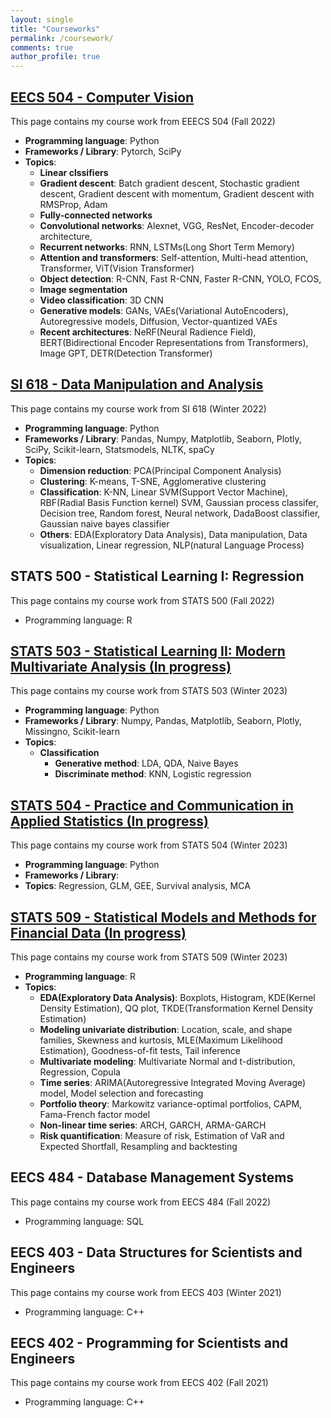 ```yaml
---
layout: single
title: "Courseworks"
permalink: /coursework/
comments: true
author_profile: true
---
```


## [EECS 504 - Computer Vision](https://junwoo-data.github.io/coursework/EECS504/)

This page contains my course work from EEECS 504 (Fall 2022)

- **Programming language**: Python
- **Frameworks / Library**: Pytorch, SciPy
- **Topics**:
    - **Linear clssifiers**
    - **Gradient descent**: Batch gradient descent, Stochastic gradient descent, Gradient descent with momentum, Gradient descent with RMSProp, Adam
    - **Fully-connected networks**
    - **Convolutional networks**: Alexnet, VGG, ResNet, Encoder-decoder architecture,
    - **Recurrent networks**: RNN, LSTMs(Long Short Term Memory)
    - **Attention and transformers**: Self-attention, Multi-head attention, Transformer, ViT(Vision Transformer)
    - **Object detection**: R-CNN, Fast R-CNN, Faster R-CNN, YOLO, FCOS,
    - **Image segmentation**
    - **Video classification**: 3D CNN
    - **Generative models**: GANs, VAEs(Variational AutoEncoders), Autoregressive models, Diffusion, Vector-quantized VAEs
    - **Recent architectures**: NeRF(Neural Radience Field), BERT(Bidirectional Encoder Representations from Transformers), Image GPT, DETR(Detection Transformer)


## [SI 618 - Data Manipulation and Analysis](https://junwoo-data.github.io/coursework/SI618/)

This page contains my course work from SI 618 (Winter 2022)

- **Programming language**: Python
- **Frameworks / Library**: Pandas, Numpy, Matplotlib, Seaborn, Plotly, SciPy, Scikit-learn, Statsmodels,  NLTK, spaCy
- **Topics**: 
    - **Dimension reduction**: PCA(Principal Component Analysis)
    - **Clustering**: K-means, T-SNE, Agglomerative clustering 
    - **Classification**: K-NN, Linear SVM(Support Vector Machine), RBF(Radial Basis Function kernel) SVM, Gaussian process classifer, Decision tree, Random forest, Neural network, DadaBoost classifier, Gaussian naive bayes classifier
    - **Others**: EDA(Exploratory Data Analysis), Data manipulation, Data visualization, Linear regression, NLP(natural Language Process)  


## STATS 500 - Statistical Learning I: Regression

This page contains my course work from STATS 500 (Fall 2022)

- Programming language: R


## [STATS 503 - Statistical Learning II: Modern Multivariate Analysis (In progress)](https://junwoo-data.github.io/coursework/STAT503/)

This page contains my course work from STATS 503 (Winter 2023)

- **Programming language**: Python
- **Frameworks / Library**: Numpy, Pandas, Matplotlib, Seaborn, Plotly, Missingno, Scikit-learn
- **Topics**: 
    - **Classification**
        - **Generative method**: LDA, QDA, Naive Bayes 
        - **Discriminate method**: KNN, Logistic regression


## [STATS 504 - Practice and Communication in Applied Statistics (In progress)](https://junwoo-data.github.io/coursework/STAT504/)

This page contains my course work from STATS 504 (Winter 2023)

- **Programming language**: Python
- **Frameworks / Library**:
- **Topics**: Regression, GLM, GEE, Survival analysis, MCA


## [STATS 509 - Statistical Models and Methods for Financial Data (In progress)](https://junwoo-data.github.io/coursework/STAT509/)

This page contains my course work from STATS 509 (Winter 2023)

- **Programming language**: R
- **Topics**: 
    - **EDA(Exploratory Data Analysis)**: Boxplots, Histogram, KDE(Kernel Density Estimation), QQ plot, TKDE(Transformation Kernel Density Estimation)
    - **Modeling univariate distribution**: Location, scale, and shape families, Skewness and kurtosis, MLE(Maximum Likelihood Estimation), Goodness-of-fit tests, Tail inference
    - **Multivariate modeling**: Multivariate Normal and t-distribution, Regression, Copula
    - **Time series**: ARIMA(Autoregressive Integrated Moving Average) model, Model selection and forecasting
    - **Portfolio theory**: Markowitz variance-optimal portfolios, CAPM, Fama-French factor model
    - **Non-linear time series**: ARCH, GARCH, ARMA-GARCH
    - **Risk quantification**: Measure of risk, Estimation of VaR and Expected Shortfall, Resampling and backtesting 


## EECS 484 - Database Management Systems 

This page contains my course work from EECS 484 (Fall 2022)

- Programming language: SQL 


## EECS 403 - Data Structures for Scientists and Engineers 

This page contains my course work from EECS 403 (Winter 2021)

- Programming language: C++ 


## EECS 402 - Programming for Scientists and Engineers

This page contains my course work from EECS 402 (Fall 2021)

- Programming language: C++ 







